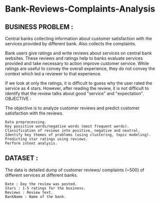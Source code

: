 # Bank-Reviews-Complaints-Analysis

## BUSINESS PROBLEM :

Central banks collecting information about customer satisfaction with the services provided by different bank. Also collects the complaints.

Bank users give ratings and write reviews about services on central bank websites. These reviews and ratings help to banks evaluate services provided and take necessary to action improve customer service. While ratings are useful to convey the overall experience, they do not convey the context which led a reviewer to that experience.

If we look at only the ratings, it is difficult to guess why the user rated the service as 4 stars. However, after reading the review, it is not difficult to identify that the review talks about good "service" and "expectation".
OBJECTIVE :

The objective is to analyze customer reviews and predict customer satisfaction with the reviews.

    Data preprocessing.
    Key possitive words/negative words (most frequent words).
    Classification of reviews into positive, negative and neutral.
    Identify key themes of problems (using clustering, topic modeling).
    Predicting star ratings using reviews.
    Perform intent analysis.

## DATASET :

The data is detailed dump of customer reviews/ complaints (~500) of different services at different banks.

    Date : Day the review was posted.
    Stars : 1-5 ratings for the business.
    Reviews : Review text.
    BankName : Name of the bank.
